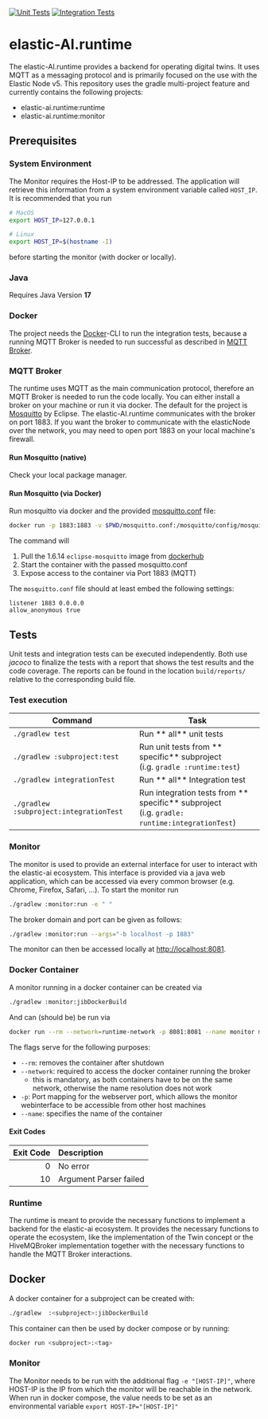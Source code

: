 [![Unit Tests](https://github.com/es-ude/elastic-ai.runtime/actions/workflows/unitTests.yml/badge.svg)](https://github.com/es-ude/elastic-ai.runtime/actions/workflows/unitTests.yml)
[![Integration Tests](https://github.com/es-ude/elastic-ai.runtime/actions/workflows/integrationTests.yml/badge.svg)](https://github.com/es-ude/elastic-ai.runtime/actions/workflows/integrationTests.yml)

# elastic-AI.runtime

The elastic-AI.runtime provides a backend for operating digital twins.
It uses MQTT as a messaging protocol and is primarily focused on the use with the Elastic Node v5.
This repository uses the gradle multi-project feature and currently contains the following projects:

-   elastic-ai.runtime:runtime
-   elastic-ai.runtime:monitor

## Prerequisites

### System Environment

The Monitor requires the Host-IP to be addressed.
The application will retrieve this information from a system environment variable called `HOST_IP`.
It is recommended that you run

```bash
# MacOS
export HOST_IP=127.0.0.1

# Linux
export HOST_IP=$(hostname -I)
```

before starting the monitor (with docker or locally).

### Java

Requires Java Version **17**

### Docker

The project needs the [Docker](https://www.docker.com/)-CLI to run the integration tests, because a running MQTT Broker
is needed to run successful as described in [MQTT Broker](#mqtt-broker).

### MQTT Broker

The runtime uses MQTT as the main communication protocol, therefore an MQTT Broker is needed to run the code locally.
You can either install a broker on your machine or run it via docker.
The default for the project is [Mosquitto](https://mosquitto.org/) by Eclipse.
The elastic-AI.runtime communicates with the broker on port 1883.
If you want the broker to communicate with the elasticNode over the network, you may need to open port 1883 on your
local machine's firewall.

#### Run Mosquitto (native)

Check your local package manager.

#### Run Mosquitto (via Docker)

Run mosquitto via docker and the provided [mosquitto.conf](./mosquitto.conf) file:

```bash
docker run -p 1883:1883 -v $PWD/mosquitto.conf:/mosquitto/config/mosquitto.conf eclipse-mosquitto:1.6.14
```

The command will

1. Pull the 1.6.14 `eclipse-mosquitto` image from [dockerhub](https://hub.docker.com/)
2. Start the container with the passed mosquitto.conf
3. Expose access to the container via Port 1883 (MQTT)

The `mosquitto.conf` file should at least embed the following settings:

```text
listener 1883 0.0.0.0
allow_anonymous true
```

## Tests

Unit tests and integration tests can be executed independently. Both use _jacoco_ to finalize the tests with a report
that shows the test results and the code coverage.
The reports can be found in the location `build/reports/` relative to the corresponding build file.

### Test execution

| **Command**                             | **Task**                                                                                           |
| --------------------------------------- | -------------------------------------------------------------------------------------------------- |
| `./gradlew test`                        | Run ** all** unit tests                                                                            |
| `./gradlew :subproject:test`            | Run unit tests from ** specific** subproject <br/> (i.g. `gradle :runtime:test`)                   |
| `./gradlew integrationTest`             | Run ** all** Integration test                                                                      |
| `./gradlew :subproject:integrationTest` | Run integration tests from ** specific** subproject <br/> (i.g. `gradle: runtime:integrationTest`) |

### Monitor

The monitor is used to provide an external interface for user to interact with the elastic-ai ecosystem.
This interface is provided via a java web application, which can be accessed via every common browser (e.g. Chrome,
Firefox, Safari, ...).
To start the monitor run

```bash
./gradlew :monitor:run -e " "
```

The broker domain and port can be given as follows:

```bash
./gradlew :monitor:run --args="-b localhost -p 1883"
```

The monitor can then be accessed locally at [http://localhost:8081](localhost.com:8081).

### Docker Container

A monitor running in a docker container can be created via

```bash
./gradlew :monitor:jibDockerBuild
```

And can (should be) be run via

```bash
docker run --rm --network=runtime-network -p 8081:8081 --name monitor monitor:0.0.2
```

The flags serve for the following purposes:

-   `--rm`: removes the container after shutdown
-   `--network`: required to access the docker container running the broker
    -   this is mandatory, as both containers have to be on the same network, otherwise the name resolution does not work
-   `-p`: Port mapping for the webserver port, which allows the monitor webinterface to be accessible from other host
    machines
-   `--name`: specifies the name of the container

#### Exit Codes

| Exit Code | Description            |
| --------: | :--------------------- |
|         0 | No error               |
|        10 | Argument Parser failed |

### Runtime

The runtime is meant to provide the necessary functions to implement a backend for the elastic-ai ecosystem.
It provides the necessary functions to operate the ecosystem, like the implementation of the Twin concept or the
HiveMQBroker implementation together with the necessary functions to handle the MQTT Broker interactions.

## Docker

A docker container for a subproject can be created with:

```bash
./gradlew  :<subproject>:jibDockerBuild
```

This container can then be used by docker compose or by running:

```bash
docker run <subproject>:<tag>
```

### Monitor

The Monitor needs to be run with the additional flag `-e "[HOST-IP]"`, where HOST-IP is the IP from which the monitor will
be reachable in the network.
When run in docker compose, the value needs to be set as an environmental variable `export HOST-IP="[HOST-IP]"`
